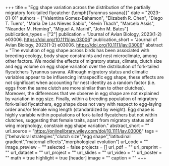 +++
title = "Egg shape variation across the distribution of the partially migratory fork‐tailed flycatcher {\emph{Tyrannus savana}}"
date = "2023-01-01"
authors = ["Valentina Gomez-Bahamon", "Elizabeth R. Chen", "Diego T. Tuero", "Maria De Las Nieves Sabio", "Kevin Tkach", "Marcelo Assis", "Neander M. Heming", "Miguel A. Marini", "John M. Bates"]
publication_types = ["2"]
publication = "Journal of Avian Biology, 2023(1-2) e03006. https://doi.org/10.1111/jav.03006"
publication_short = "Journal of Avian Biology, 2023(1-2) e03006. https://doi.org/10.1111/jav.03006"
abstract = "The evolution of egg shape across birds has been associated with breeding ecology, body shape constraints and nest microclimate, among other factors. We model the effects of migratory status, climate, clutch size and egg volume on egg shape variation over the distribution of fork-tailed flycatchers Tyrannus savana. Although migratory status and climatic variables appear to be influencing intraspecific egg shape, these effects are not significant when accounting for nest identity as a random factor (i.e. eggs from the same clutch are more similar than to other clutches). Moreover, the differences that we observe in egg shape are not explained by variation in egg size. Finally, within a breeding population of migratory fork-tailed flycatchers, egg shape does not vary with respect to egg-laying order and/or female wing length (standardized by weight). Egg shape is highly variable within populations of fork-tailed flycatchers but not within clutches, suggesting that female traits, apart from migratory status and wing morphology, constrain egg shape variation."
abstract_short = ""
url_source = "https://onlinelibrary.wiley.com/doi/10.1111/jav.03006"
tags = ["behavioral strategies","clutch size","egg shape","latitudinal gradient","maternal effects","morphological evolution"]
url_code = ""
image_preview = ""
selected = false
projects = []
url_pdf = ""
url_preprint = ""
url_dataset = ""
url_project = ""
url_slides = ""
url_video = ""
url_poster = ""
math = true
highlight = true
[header]
image = ""
caption = ""
+++
